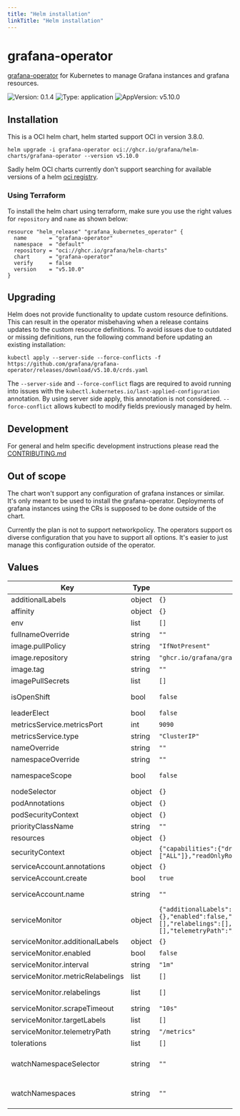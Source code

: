 ```yaml
---
title: "Helm installation"
linkTitle: "Helm installation"
---
```


# grafana-operator

[grafana-operator](https://github.com/grafana/grafana-operator) for Kubernetes to manage Grafana instances and grafana resources.

![Version: 0.1.4](https://img.shields.io/badge/Version-0.1.4-informational?style=flat-square) ![Type: application](https://img.shields.io/badge/Type-application-informational?style=flat-square) ![AppVersion: v5.10.0](https://img.shields.io/badge/AppVersion-v5.10.0-informational?style=flat-square)

## Installation

This is a OCI helm chart, helm started support OCI in version 3.8.0.

```shell
helm upgrade -i grafana-operator oci://ghcr.io/grafana/helm-charts/grafana-operator --version v5.10.0
```

Sadly helm OCI charts currently don't support searching for available versions of a helm [oci registry](https://github.com/helm/helm/issues/11000).

### Using Terraform

To install the helm chart using terraform, make sure you use the right values for `repository` and `name` as shown below:

```hcl
resource "helm_release" "grafana_kubernetes_operator" {
  name       = "grafana-operator"
  namespace  = "default"
  repository = "oci://ghcr.io/grafana/helm-charts"
  chart      = "grafana-operator"
  verify     = false
  version    = "v5.10.0"
}
```

## Upgrading

Helm does not provide functionality to update custom resource definitions. This can result in the operator misbehaving when a release contains updates to the custom resource definitions.
To avoid issues due to outdated or missing definitions, run the following command before updating an existing installation:

```shell
kubectl apply --server-side --force-conflicts -f https://github.com/grafana/grafana-operator/releases/download/v5.10.0/crds.yaml
```

The `--server-side` and `--force-conflict` flags are required to avoid running into issues with the `kubectl.kubernetes.io/last-applied-configuration` annotation.
By using server side apply, this annotation is not considered. `--force-conflict` allows kubectl to modify fields previously managed by helm.

## Development

For general and helm specific development instructions please read the [CONTRIBUTING.md](../../../CONTRIBUTING.md)

## Out of scope

The chart won't support any configuration of grafana instances or similar. It's only meant to be used to install the grafana-operator.
Deployments of grafana instances using the CRs is supposed to be done outside of the chart.

Currently the plan is not to support networkpolicy. The operators support os diverse configuration that you have to support all options.
It's easier to just manage this configuration outside of the operator.

## Values

| Key | Type | Default | Description |
|-----|------|---------|-------------|
| additionalLabels | object | `{}` | additional labels to add to all resources |
| affinity | object | `{}` | pod affinity |
| env | list | `[]` | Additional environment variables |
| fullnameOverride | string | `""` | Overrides the fully qualified app name. |
| image.pullPolicy | string | `"IfNotPresent"` | The image pull policy to use in grafana operator container |
| image.repository | string | `"ghcr.io/grafana/grafana-operator"` | grafana operator image repository |
| image.tag | string | `""` | Overrides the image tag whose default is the chart appVersion. |
| imagePullSecrets | list | `[]` | image pull secrets |
| isOpenShift | bool | `false` | Determines if the target cluster is OpenShift. Additional rbac permissions for routes will be added on OpenShift |
| leaderElect | bool | `false` | If you want to run multiple replicas of the grafana-operator, this is not recommended. |
| metricsService.metricsPort | int | `9090` | metrics service port |
| metricsService.type | string | `"ClusterIP"` | metrics service type |
| nameOverride | string | `""` | Overrides the name of the chart. |
| namespaceOverride | string | `""` | Overrides the namespace name. |
| namespaceScope | bool | `false` | If the operator should run in namespace-scope or not, if true the operator will only be able to manage instances in the same namespace |
| nodeSelector | object | `{}` | pod node selector |
| podAnnotations | object | `{}` | pod annotations |
| podSecurityContext | object | `{}` | pod security context |
| priorityClassName | string | `""` | pod priority class name |
| resources | object | `{}` | grafana operator container resources |
| securityContext | object | `{"capabilities":{"drop":["ALL"]},"readOnlyRootFilesystem":true,"runAsNonRoot":true}` | grafana operator container security context |
| serviceAccount.annotations | object | `{}` | Annotations to add to the service account |
| serviceAccount.create | bool | `true` | Specifies whether a service account should be created |
| serviceAccount.name | string | `""` | The name of the service account to use. If not set and create is true, a name is generated using the fullname template |
| serviceMonitor | object | `{"additionalLabels":{},"enabled":false,"interval":"1m","metricRelabelings":[],"relabelings":[],"scrapeTimeout":"10s","targetLabels":[],"telemetryPath":"/metrics"}` | Enable this to use with Prometheus Operator |
| serviceMonitor.additionalLabels | object | `{}` | Set of labels to transfer from the Kubernetes Service onto the target |
| serviceMonitor.enabled | bool | `false` | When set true then use a ServiceMonitor to configure scraping |
| serviceMonitor.interval | string | `"1m"` | Set how frequently Prometheus should scrape |
| serviceMonitor.metricRelabelings | list | `[]` | MetricRelabelConfigs to apply to samples before ingestion |
| serviceMonitor.relabelings | list | `[]` | Set relabel_configs as per https://prometheus.io/docs/prometheus/latest/configuration/configuration/#relabel_config |
| serviceMonitor.scrapeTimeout | string | `"10s"` | Set timeout for scrape |
| serviceMonitor.targetLabels | list | `[]` | Set of labels to transfer from the Kubernetes Service onto the target |
| serviceMonitor.telemetryPath | string | `"/metrics"` | Set path to metrics path |
| tolerations | list | `[]` | pod tolerations |
| watchNamespaceSelector | string | `""` | Sets the WATCH_NAMESPACE_SELECTOR environment variable, it defines which namespaces the operator should be listening for based on label and key value pair added on namespace kind. By default it's all namespaces. |
| watchNamespaces | string | `""` | Sets the WATCH_NAMESPACE environment variable, it defines which namespaces the operator should be listening for. By default it's all namespaces, if you only want to listen for the same namespace as the operator is deployed to look at namespaceScope. |
